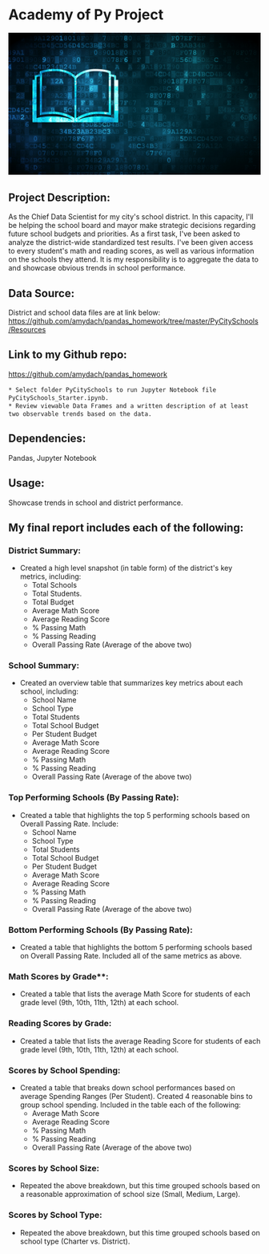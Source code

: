 # __Academy of Py Project__
![Education](Images/education.png)


## Project Description:

As the Chief Data Scientist for my city's school district. In this capacity, I'll be helping the school board and mayor make strategic decisions regarding future school budgets and priorities.
As a first task, I've been asked to analyze the district-wide standardized test results. I've been given access to every student's math and reading scores, as well as various information on the schools they attend. It is my responsibility is to aggregate the data to and showcase obvious trends in school performance.

## Data Source:
District and school data files are at link below:
https://github.com/amydach/pandas_homework/tree/master/PyCitySchools/Resources

## Link to my Github repo:  

https://github.com/amydach/pandas_homework

	* Select folder PyCitySchools to run Jupyter Notebook file PyCitySchools_Starter.ipynb.  
	* Review viewable Data Frames and a written description of at least two observable trends based on the data.

## Dependencies:
Pandas, 
Jupyter Notebook

## Usage:
Showcase trends in school and district performance.

## My final report includes each of the following:

### District Summary:

* Created a high level snapshot (in table form) of the district's key metrics, including:
  * Total Schools
  * Total Students.  
  * Total Budget
  * Average Math Score
  * Average Reading Score
  * % Passing Math
  * % Passing Reading
  * Overall Passing Rate (Average of the above two)

### School Summary:

* Created an overview table that summarizes key metrics about each school, including:
  * School Name
  * School Type
  * Total Students
  * Total School Budget
  * Per Student Budget
  * Average Math Score
  * Average Reading Score
  * % Passing Math
  * % Passing Reading
  * Overall Passing Rate (Average of the above two)

### Top Performing Schools (By Passing Rate):

* Created a table that highlights the top 5 performing schools based on Overall Passing Rate. Include:
  * School Name
  * School Type
  * Total Students
  * Total School Budget
  * Per Student Budget
  * Average Math Score
  * Average Reading Score
  * % Passing Math
  * % Passing Reading
  * Overall Passing Rate (Average of the above two)

### Bottom Performing Schools (By Passing Rate):

* Created a table that highlights the bottom 5 performing schools based on Overall Passing Rate. Included all of the same metrics as above.

### Math Scores by Grade\*\*:

* Created a table that lists the average Math Score for students of each grade level (9th, 10th, 11th, 12th) at each school.

### Reading Scores by Grade:

* Created a table that lists the average Reading Score for students of each grade level (9th, 10th, 11th, 12th) at each school.

### Scores by School Spending:

* Created a table that breaks down school performances based on average Spending Ranges (Per Student). Created 4 reasonable bins to group school spending. Included in the table each of the following:
  * Average Math Score
  * Average Reading Score
  * % Passing Math
  * % Passing Reading
  * Overall Passing Rate (Average of the above two)

### Scores by School Size:

* Repeated the above breakdown, but this time grouped schools based on a reasonable approximation of school size (Small, Medium, Large).

### Scores by School Type:

* Repeated the above breakdown, but this time grouped schools based on school type (Charter vs. District).


